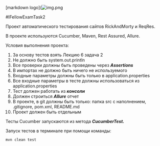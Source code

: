 [markdown logo](![img.png](https://encrypted-tbn0.gstatic.com/images?q=tbn:ANd9GcQ9w1IkggFsbXI-R8UP-_IDQm-2I2JX6m0vikF5SsFf&s)

#IFellowExamTask2

Проект автоматического тестирования сайтов RickAndMorty и ReqRes.

В проекте используются Cucumber, Maven, Rest Assured, Allure.

Условия выполнения проекта:

1. За основу тестов взять Лекцию 6 задача 2
2. Не должно быть system.out.println
3. Все проверки должны быть проведены через ***Assertions***
4. В импортах не должно быть ничего не используемого
5. Входные параметры должны быть только в application.properties
6. Все входные параметры в тесте должны использоваться из application.properties
7. Тест должен работать из ***консоли***
8. Должен строиться ***Allure*** отчет
9. В проекте, в git должны быть только: папка src с наполнением, .gitignore, pom.xml, README.md
10. Проект должен быть отдельным

Тесты  Cucumber запускаются из метода ***CucumberTest.***

Запуск тестов в терминале при помощи команды:

    mvn clean test
   